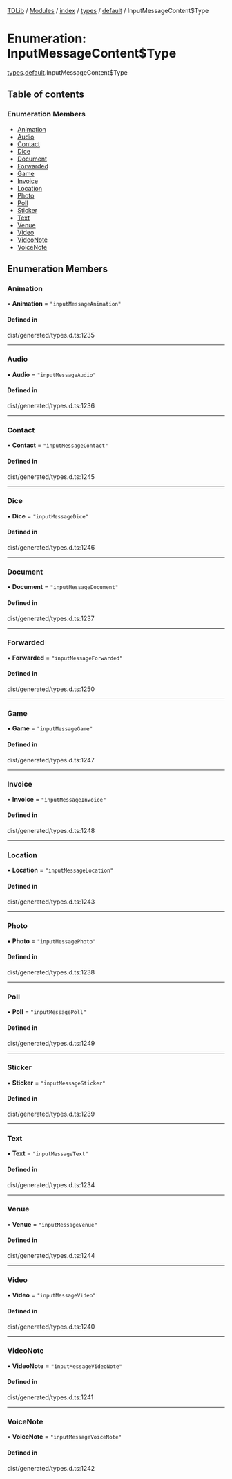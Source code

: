 [TDLib](../README.md) / [Modules](../modules.md) / [index](../modules/index.md) / [types](../modules/index.types.md) / [default](../modules/index.types.default.md) / InputMessageContent$Type

# Enumeration: InputMessageContent$Type

[types](../modules/index.types.md).[default](../modules/index.types.default.md).InputMessageContent$Type

## Table of contents

### Enumeration Members

- [Animation](index.types.default.InputMessageContent_Type.md#animation)
- [Audio](index.types.default.InputMessageContent_Type.md#audio)
- [Contact](index.types.default.InputMessageContent_Type.md#contact)
- [Dice](index.types.default.InputMessageContent_Type.md#dice)
- [Document](index.types.default.InputMessageContent_Type.md#document)
- [Forwarded](index.types.default.InputMessageContent_Type.md#forwarded)
- [Game](index.types.default.InputMessageContent_Type.md#game)
- [Invoice](index.types.default.InputMessageContent_Type.md#invoice)
- [Location](index.types.default.InputMessageContent_Type.md#location)
- [Photo](index.types.default.InputMessageContent_Type.md#photo)
- [Poll](index.types.default.InputMessageContent_Type.md#poll)
- [Sticker](index.types.default.InputMessageContent_Type.md#sticker)
- [Text](index.types.default.InputMessageContent_Type.md#text)
- [Venue](index.types.default.InputMessageContent_Type.md#venue)
- [Video](index.types.default.InputMessageContent_Type.md#video)
- [VideoNote](index.types.default.InputMessageContent_Type.md#videonote)
- [VoiceNote](index.types.default.InputMessageContent_Type.md#voicenote)

## Enumeration Members

### Animation

• **Animation** = ``"inputMessageAnimation"``

#### Defined in

dist/generated/types.d.ts:1235

___

### Audio

• **Audio** = ``"inputMessageAudio"``

#### Defined in

dist/generated/types.d.ts:1236

___

### Contact

• **Contact** = ``"inputMessageContact"``

#### Defined in

dist/generated/types.d.ts:1245

___

### Dice

• **Dice** = ``"inputMessageDice"``

#### Defined in

dist/generated/types.d.ts:1246

___

### Document

• **Document** = ``"inputMessageDocument"``

#### Defined in

dist/generated/types.d.ts:1237

___

### Forwarded

• **Forwarded** = ``"inputMessageForwarded"``

#### Defined in

dist/generated/types.d.ts:1250

___

### Game

• **Game** = ``"inputMessageGame"``

#### Defined in

dist/generated/types.d.ts:1247

___

### Invoice

• **Invoice** = ``"inputMessageInvoice"``

#### Defined in

dist/generated/types.d.ts:1248

___

### Location

• **Location** = ``"inputMessageLocation"``

#### Defined in

dist/generated/types.d.ts:1243

___

### Photo

• **Photo** = ``"inputMessagePhoto"``

#### Defined in

dist/generated/types.d.ts:1238

___

### Poll

• **Poll** = ``"inputMessagePoll"``

#### Defined in

dist/generated/types.d.ts:1249

___

### Sticker

• **Sticker** = ``"inputMessageSticker"``

#### Defined in

dist/generated/types.d.ts:1239

___

### Text

• **Text** = ``"inputMessageText"``

#### Defined in

dist/generated/types.d.ts:1234

___

### Venue

• **Venue** = ``"inputMessageVenue"``

#### Defined in

dist/generated/types.d.ts:1244

___

### Video

• **Video** = ``"inputMessageVideo"``

#### Defined in

dist/generated/types.d.ts:1240

___

### VideoNote

• **VideoNote** = ``"inputMessageVideoNote"``

#### Defined in

dist/generated/types.d.ts:1241

___

### VoiceNote

• **VoiceNote** = ``"inputMessageVoiceNote"``

#### Defined in

dist/generated/types.d.ts:1242
